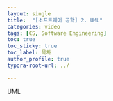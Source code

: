 ```yaml
---
layout: single
title:  "[소프트웨어 공학] 2. UML"
categories: video
tags: [CS, Software Engineering]
toc: true
toc_sticky: true
toc_label: 목차
author_profile: true
typora-root-url: ../

---
```


UML